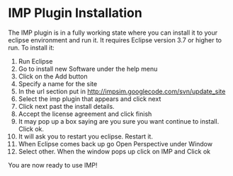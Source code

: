 # IMP Plugin Installation #

The IMP plugin is in a fully working state where you can install it to your eclipse environment and run it.  It requires Eclipse version 3.7 or higher to run.  To install it:

  1. Run Eclipse
  1. Go to install new Software under the help menu
  1. Click on the Add button
  1. Specify a name for the site
  1. In the url section put in http://impsim.googlecode.com/svn/update_site
  1. Select the imp plugin that appears and click next
  1. Click next past the install details.
  1. Accept the license agreement and click finish
  1. It may pop up a box saying are you sure you want continue to install.  Click ok.
  1. It will ask you to restart you eclipse.  Restart it.
  1. When Eclipse comes back up go Open Perspective under Window
  1. Select other.  When the window pops up click on IMP and Click ok

You are now ready to use IMP!